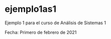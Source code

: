 # ejemplo1as1
Ejemplo 1 para el curso de Análisis de Sistemas 1


Fecha: Primero de febrero de 2021
